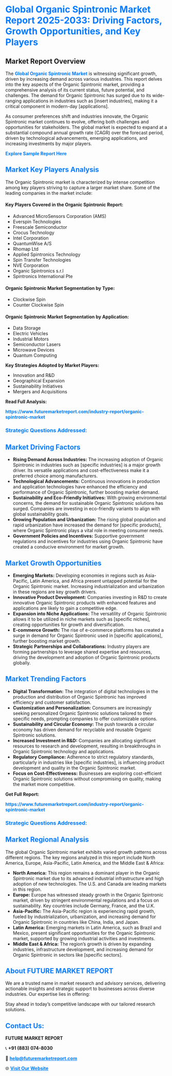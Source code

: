 <h1 style="color: #007BFF;">Global Organic Spintronic Market Report 2025-2033: Driving Factors, Growth Opportunities, and Key Players</h1>

<section id="overview">
<h2>Market Report Overview</h2>
<p>The <a href="https://www.futuremarketreport.com/industry-report/organic-spintronic-market" style="color: #007BFF; text-decoration: none;"><strong>Global Organic Spintronic Market</strong></a> is witnessing significant growth, driven by increasing demand across various industries. This report delves into the key aspects of the Organic Spintronic market, providing a comprehensive analysis of its current status, future potential, and challenges. The demand for Organic Spintronic has surged due to its wide-ranging applications in industries such as [insert industries], making it a critical component in modern-day [applications].</p>
<p>As consumer preferences shift and industries innovate, the Organic Spintronic market continues to evolve, offering both challenges and opportunities for stakeholders. The global market is expected to expand at a substantial compound annual growth rate (CAGR) over the forecast period, driven by technological advancements, emerging applications, and increasing investments by major players.</p>
</section>

<section id="overview">
<p><a href="https://www.futuremarketreport.com/request-sample/reportId=89139" style="color: #007BFF; text-decoration: none;"><strong>Explore Sample Report Here</strong></a></p>
</section>

<section id="key-players">
<h2 style="color: #007BFF;">Market Key Players Analysis</h2>
<p>The Organic Spintronic market is characterized by intense competition among key players striving to capture a larger market share. Some of the leading companies in the market include:</p>
<h4>Key Players Covered in the Organic Spintronic Report:</h4>
<ul><li>Advanced MicroSensors Corporation (AMS)</li><li>Everspin Technologies</li><li>Freescale Semiconductor</li><li>Crocus Technology</li><li>Intel Corporation</li><li>QuantumWise A/S</li><li>Rhomap Ltd</li><li>Applied Spintronics Technology</li><li>Spin Transfer Technologies</li><li>NVE Corporation</li><li>Organic Spintronics s.r.l</li><li>Spintronics International Pte</li></ul>
<h4>Organic Spintronic Market Segmentation by Type:</h4>
<ul><li>Clockwise Spin</li><li>Counter Clockwise Spin</li></ul>

<h4>Organic Spintronic Market Segmentation by Application:</h4>
<ul><li>Data Storage</li><li>Electric Vehicles</li><li>Industrial Motors</li><li>Semiconductor Lasers</li><li>Microwave Devices</li><li>Quantum Computing</li></ul>
<p><strong>Key Strategies Adopted by Market Players:</strong></p>
<ul>
<li>Innovation and R&D</li>
<li>Geographical Expansion</li>
<li>Sustainability Initiatives</li>
<li>Mergers and Acquisitions</li>
</ul>
</section>

<section>
<p><strong>Read Full Analysis: </strong></p><a href="https://www.futuremarketreport.com/industry-report/organic-spintronic-market" style="color: #007BFF; text-decoration: none;"><strong>https://www.futuremarketreport.com/industry-report/organic-spintronic-market</strong></a>
<h3 style="color: #007BFF;">Strategic Questions Addressed:</h3>
</section>

<section id="driving-factors">
<h2 style="color: #007BFF;">Market Driving Factors</h2>
<ul>
<li><strong>Rising Demand Across Industries:</strong> The increasing adoption of Organic Spintronic in industries such as [specific industries] is a major growth driver. Its versatile applications and cost-effectiveness make it a preferred choice among manufacturers.</li>
<li><strong>Technological Advancements:</strong> Continuous innovations in production and application technologies have enhanced the efficiency and performance of Organic Spintronic, further boosting market demand.</li>
<li><strong>Sustainability and Eco-Friendly Initiatives:</strong> With growing environmental concerns, the demand for sustainable Organic Spintronic solutions has surged. Companies are investing in eco-friendly variants to align with global sustainability goals.</li>
<li><strong>Growing Population and Urbanization:</strong> The rising global population and rapid urbanization have increased the demand for [specific products], where Organic Spintronic plays a vital role in meeting consumer needs.</li>
<li><strong>Government Policies and Incentives:</strong> Supportive government regulations and incentives for industries using Organic Spintronic have created a conducive environment for market growth.</li>
</ul>
</section>

<section id="growth-opportunities">
<h2 style="color: #007BFF;">Market Growth Opportunities</h2>
<ul>
<li><strong>Emerging Markets:</strong> Developing economies in regions such as Asia-Pacific, Latin America, and Africa present untapped potential for the Organic Spintronic market. Increasing industrialization and urbanization in these regions are key growth drivers.</li>
<li><strong>Innovative Product Development:</strong> Companies investing in R&D to create innovative Organic Spintronic products with enhanced features and applications are likely to gain a competitive edge.</li>
<li><strong>Expansion into Niche Applications:</strong> The versatility of Organic Spintronic allows it to be utilized in niche markets such as [specific niches], creating opportunities for growth and diversification.</li>
<li><strong>E-commerce Growth:</strong> The rise of e-commerce platforms has created a surge in demand for Organic Spintronic used in [specific applications], further boosting market growth.</li>
<li><strong>Strategic Partnerships and Collaborations:</strong> Industry players are forming partnerships to leverage shared expertise and resources, driving the development and adoption of Organic Spintronic products globally.</li>
</ul>
</section>

<section id="trending-factors">
<h2 style="color: #007BFF;">Market Trending Factors</h2>
<ul>
<li><strong>Digital Transformation:</strong> The integration of digital technologies in the production and distribution of Organic Spintronic has improved efficiency and customer satisfaction.</li>
<li><strong>Customization and Personalization:</strong> Consumers are increasingly seeking personalized Organic Spintronic solutions tailored to their specific needs, prompting companies to offer customizable options.</li>
<li><strong>Sustainability and Circular Economy:</strong> The push towards a circular economy has driven demand for recyclable and reusable Organic Spintronic solutions.</li>
<li><strong>Increased Investment in R&D:</strong> Companies are allocating significant resources to research and development, resulting in breakthroughs in Organic Spintronic technology and applications.</li>
<li><strong>Regulatory Compliance:</strong> Adherence to strict regulatory standards, particularly in industries like [specific industries], is influencing product development and quality in the Organic Spintronic market.</li>
<li><strong>Focus on Cost-Effectiveness:</strong> Businesses are exploring cost-efficient Organic Spintronic solutions without compromising on quality, making the market more competitive.</li>
</ul>
</section>

<section>
<p><strong>Get Full Report: </strong></p><a href="https://www.futuremarketreport.com/industry-report/organic-spintronic-market" style="color: #007BFF; text-decoration: none;"><strong>https://www.futuremarketreport.com/industry-report/organic-spintronic-market</strong></a>
<h3 style="color: #007BFF;">Strategic Questions Addressed:</h3>
</section>


<section id="regional-analysis">
<h2 style="color: #007BFF;">Market Regional Analysis</h2>
<p>The global Organic Spintronic market exhibits varied growth patterns across different regions. The key regions analyzed in this report include North America, Europe, Asia-Pacific, Latin America, and the Middle East & Africa:</p>
<ul>
<li><strong>North America:</strong> This region remains a dominant player in the Organic Spintronic market due to its advanced industrial infrastructure and high adoption of new technologies. The U.S. and Canada are leading markets in this region.</li>
<li><strong>Europe:</strong> Europe has witnessed steady growth in the Organic Spintronic market, driven by stringent environmental regulations and a focus on sustainability. Key countries include Germany, France, and the U.K.</li>
<li><strong>Asia-Pacific:</strong> The Asia-Pacific region is experiencing rapid growth, fueled by industrialization, urbanization, and increasing demand for Organic Spintronic in countries like China, India, and Japan.</li>
<li><strong>Latin America:</strong> Emerging markets in Latin America, such as Brazil and Mexico, present significant opportunities for the Organic Spintronic market, supported by growing industrial activities and investments.</li>
<li><strong>Middle East & Africa:</strong> The region’s growth is driven by expanding industries, infrastructure development, and increasing demand for Organic Spintronic in sectors like [specific sectors].</li>
</ul>
</section>

<footer>
<h2 style="color: #007BFF;">About FUTURE MARKET REPORT</h2>
<p>We are a trusted name in market research and advisory services, delivering actionable insights and strategic support to businesses across diverse industries. Our expertise lies in offering:</p>

<p>Stay ahead in today’s competitive landscape with our tailored research solutions.</p>

<h2 style="color: #007BFF;">Contact Us:</h2>
<p><strong>FUTURE MARKET REPORT</strong></p>
<p>📞 <strong>+91 (883) 074-8030</strong></p>
<p>📧 <strong><a href="mailto:help@futuremarketreport.com" style="color: #007BFF;">help@futuremarketreport.com</a></strong></p>
<p>🌐 <strong><a href="https://www.futuremarketreport.com/" style="color: #007BFF;">Visit Our Website</a></strong></p>
</footer>